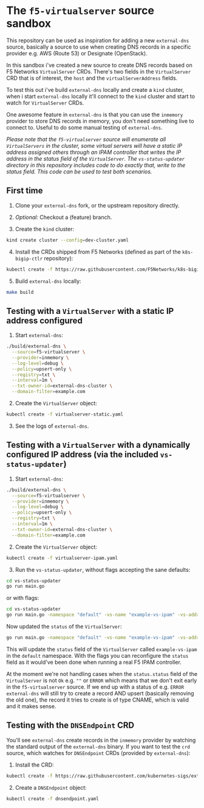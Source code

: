 # The `f5-virtualserver` source sandbox

This repository can be used as inspiration for adding a new `external-dns` source, basically a source to use when creating DNS records in a specific provider e.g. AWS (Route 53) or Designate (OpenStack).

In this sandbox i've created a new source to create DNS records based on F5 Networks `VirtualServer` CRDs. There's two fields in the `VirtualServer` CRD that is of interest, the `host` and the `virtualServerAddress` fields.

To test this out i've build `external-dns` locally and create a `kind` cluster, when i start `external-dns` locally it'll connect to the `kind` cluster and start to watch for `VirtualServer` CRDs.

One awesome feature in `external-dns` is that you can use the `inmemory` provider to store DNS records in memory, you don't need something live to connect to. Useful to do some manual testing of `external-dns`.

_Please note that the `f5-virtualserver` source will enumerate all `VirtualServers` in the cluster, some virtual servers will have a static IP address assigned others through an IPAM controller that writes the IP address in the status field of the `VirtualServer`. The `vs-status-updater` directory in this repository includes code to do exactly that, write to the status field. This code can be used to test both scenarios._

## First time

1. Clone your `external-dns` fork, or the upstream repository directly.

2. _Optional:_ Checkout a (feature) branch.

3. Create the `kind` cluster:

```bash
kind create cluster --config=dev-cluster.yaml
```

4. Install the CRDs shipped from F5 Networks (defined as part of the `k8s-bigip-ctlr` repository):

```bash
kubectl create -f https://raw.githubusercontent.com/F5Networks/k8s-bigip-ctlr/refs/heads/master/docs/cis-20.x/config_examples/customResourceDefinitions/stable/customresourcedefinitions.yml
```

5. Build `external-dns` locally:

```bash
make build
```

## Testing with a `VirtualServer` with a static IP address configured

1. Start `external-dns`:

```bash
./build/external-dns \
  --source=f5-virtualserver \
  --provider=inmemory \
  --log-level=debug \
  --policy=upsert-only \
  --registry=txt \
  --interval=1m \
  --txt-owner-id=external-dns-cluster \
  --domain-filter=example.com
```

2. Create the `VirtualServer` object:

```bash
kubectl create -f virtualserver-static.yaml
```

3. See the logs of `external-dns`.

## Testing with a `VirtualServer` with a dynamically configured IP address (via the included `vs-status-updater`)

1. Start `external-dns`:

```bash
./build/external-dns \
  --source=f5-virtualserver \
  --provider=inmemory \
  --log-level=debug \
  --policy=upsert-only \
  --registry=txt \
  --interval=1m \
  --txt-owner-id=external-dns-cluster \
  --domain-filter=example.com
```

2. Create the `VirtualServer` object:

```bash
kubectl create -f virtualserver-ipam.yaml
```

3. Run the `vs-status-updater`, without flags accepting the sane defaults:

```bash
cd vs-status-updater
go run main.go
```

or with flags:

```bash
cd vs-status-updater
go run main.go -namespace "default" -vs-name "example-vs-ipam" -vs-address "192.168.1.101" -status "Ok"
```

Now updated the `status` of the `VirtualServer`:

```bash
go run main.go -namespace "default" -vs-name "example-vs-ipam" -vs-address "" -status "Error"

```

This will update the `status` field of the `VirtualServer` called `example-vs-ipam` in the `default` namespace. With the flags you can reconfigure the `status` field as it would've been done when running a real F5 IPAM controller.

At the moment we're not handling cases when the `status.status` field of the `VirtualServer` is not `Ok` e.g. `""` or `ERROR` which means that we don't exit early in the `f5-virtualserver` source. If we end up with a status of e.g. `ERROR` `external-dns` will still try to create a record AND upsert (basically removing the old one), the record it tries to create is of type CNAME, which is valid and it makes sense.

## Testing with the `DNSEndpoint` CRD

You'll see `external-dns` create records in the `inmemory` provider by watching the standard output of the `external-dns` binary. If you want to test the `crd` source, which watches for `DNSEndpoint` CRDs (provided by `external-dns`):

1. Install the CRD:

```bash
kubectl create -f https://raw.githubusercontent.com/kubernetes-sigs/external-dns/master/docs/contributing/crd-source/crd-manifest.yaml
```

2. Create a `DNSEndpoint` object:

```bash
kubectl create -f dnsendpoint.yaml
```
